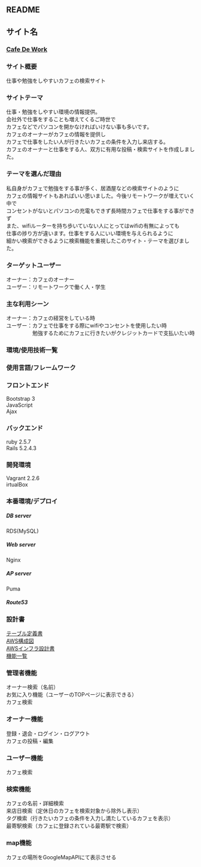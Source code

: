 ## README  
  
## サイト名  
### [Cafe De Work](http://cafedework.work/)  
  
### サイト概要  
仕事や勉強をしやすいカフェの検索サイト  
  
### サイトテーマ  
仕事・勉強をしやすい環境の情報提供。  
会社外で仕事をすることも増えてくるご時世で  
カフェなどでパソコンを開かなければいけない事も多いです。  
カフェのオーナーがカフェの情報を提供し  
カフェで仕事をしたい人が行きたいカフェの条件を入力し来店する。  
カフェのオーナーと仕事をする人、双方に有用な投稿・検索サイトを作成しました。  
  
### テーマを選んだ理由  
私自身がカフェで勉強をする事が多く、居酒屋などの検索サイトのように  
カフェの情報サイトもあればいい思いました。今後リモートワークが増えていく中で  
コンセントがないとパソコンの充電もできず長時間カフェで仕事をする事ができず  
また、wifiルーターを持ち歩いていない人にとってはwifiの有無によっても  
仕事の捗り方が違います。仕事をする人にいい環境を与えられるように  
細かい検索ができるように検索機能を重視したこのサイト・テーマを選びました。  
  
### ターゲットユーザー
オーナー：カフェのオーナー  
ユーザー：リモートワークで働く人・学生  
  
### 主な利用シーン
オーナー：カフェの経営をしている時  
ユーザー：カフェで仕事をする際にwifiやコンセントを使用したい時  
　　　　　勉強するためにカフェに行きたいがクレジットカードで支払いたい時  
  
### 環境/使用技術一覧  
### 使用言語/フレームワーク  
  
### フロントエンド  
Bootstrap 3  
JavaScript  
Ajax  
  
### バックエンド  
ruby 2.5.7  
Rails 5.2.4.3  
  
### 開発環境  
Vagrant 2.2.6  
irtualBox  
  
### 本番環境/デプロイ  
##### DB server  
RDS(MySQL)  
##### Web server  
Nginx  
##### AP server  
Puma  
##### Route53  
  
  
### 設計書  
[テーブル定義書](https://docs.google.com/spreadsheets/d/1xTPNZnf_cXJCmb4gEI0XSY_cM1c4hJ1714wuorlew2w/edit#gid=177983633)  
[AWS構成図](https://drive.google.com/file/d/1T2pyUVNjYSdrtLlv6INyz0r-rHJdlTAH/view?usp=sharing)  
[AWSインフラ設計書](https://docs.google.com/spreadsheets/d/1aIaSw3ot92_09hd_bW6mBjVu4t90nYoiFGo6ifzoqAM/edit#gid=0)  
[機能一覧](https://docs.google.com/spreadsheets/d/13T9A7q0XNAp8GbukGSXjd1xb0HE5mgbsApr3USIzfsY/edit?usp=sharing)  
  
### 管理者機能  
オーナー検索（名前）  
お気に入り機能（ユーザーのTOPページに表示できる）  
カフェ検索  
  
### オーナー機能  
登録・退会・ログイン・ログアウト  
カフェの投稿・編集  
  
### ユーザー機能  
カフェ検索  
  
### 検索機能  
カフェの名前・詳細検索  
来店日検索（定休日のカフェを検索対象から除外し表示）  
タグ検索（行きたいカフェの条件を入力し満たしているカフェを表示）  
最寄駅検索（カフェに登録されている最寄駅で検索）  
  
### map機能  
カフェの場所をGoogleMapAPIにて表示させる  


